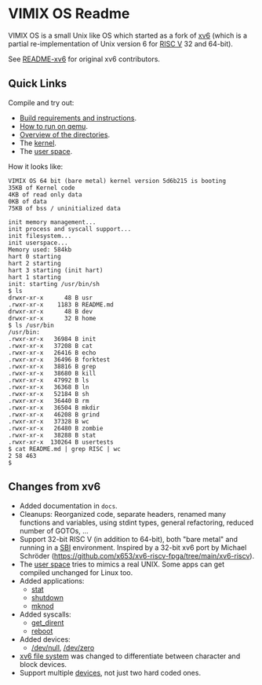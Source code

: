 # VIMIX OS Readme

VIMIX OS is a small Unix like OS which started as a fork of [xv6](https://github.com/mit-pdos/xv6-riscv) (which is a partial re-implementation of Unix version 6 for [RISC V](https://en.wikipedia.org/wiki/RISC-V) 32 and 64-bit).

See [README-xv6](docs/README-xv6.md) for original xv6 contributors.


## Quick Links

Compile and try out:
- [Build requirements and instructions](docs/build_instructions.md).
- [How to run on qemu](docs/run_on_qemu.md).
- [Overview of the directories](docs/overview_directories.md).
- The [kernel](docs/kernel/kernel.md).
- The [user space](docs/userspace/userspace.md).

How it looks like:
```
VIMIX OS 64 bit (bare metal) kernel version 5d6b215 is booting
35KB of Kernel code
4KB of read only data
0KB of data
75KB of bss / uninitialized data

init memory management...
init process and syscall support...
init filesystem...
init userspace...
Memory used: 584kb
hart 0 starting 
hart 2 starting 
hart 3 starting (init hart)
hart 1 starting 
init: starting /usr/bin/sh
$ ls
drwxr-xr-x      48 B usr
.rwxr-xr-x    1183 B README.md
drwxr-xr-x      48 B dev
drwxr-xr-x      32 B home
$ ls /usr/bin
/usr/bin:
.rwxr-xr-x   36984 B init
.rwxr-xr-x   37208 B cat
.rwxr-xr-x   26416 B echo
.rwxr-xr-x   36496 B forktest
.rwxr-xr-x   38816 B grep
.rwxr-xr-x   38680 B kill
.rwxr-xr-x   47992 B ls
.rwxr-xr-x   36368 B ln
.rwxr-xr-x   52184 B sh
.rwxr-xr-x   36440 B rm
.rwxr-xr-x   36504 B mkdir
.rwxr-xr-x   46208 B grind
.rwxr-xr-x   37328 B wc
.rwxr-xr-x   26480 B zombie
.rwxr-xr-x   38288 B stat
.rwxr-xr-x  130264 B usertests
$ cat README.md | grep RISC | wc
2 58 463 
$ 
```


## Changes from xv6

- Added documentation in `docs`.
- Cleanups: Reorganized code, separate headers, renamed many functions and variables, using stdint types, general refactoring, reduced number of GOTOs, ...
- Support 32-bit RISC V (in addition to 64-bit), both "bare metal" and running in a [SBI](docs/riscv/SBI.md) environment. Inspired by a 32-bit xv6 port by Michael Schröder (https://github.com/x653/xv6-riscv-fpga/tree/main/xv6-riscv).
- The [user space](docs/userspace/userspace.md) tries to mimics a real UNIX. Some apps can get compiled unchanged for Linux too.
- Added applications:
	- [stat](docs/userspace/bin/stat.md)
	- [shutdown](docs/userspace/bin/shutdown.md)
	- [mknod](docs/userspace/bin/mknod.md)
- Added syscalls:
	- [get_dirent](docs/kernel/syscalls/get_dirent.md)
	- [reboot](docs/kernel/syscalls/reboot.md)
- Added devices:
	- [/dev/null](docs/userspace/dev/null.md), [/dev/zero](docs/userspace/dev/zero.md)
- [xv6 file system](docs/kernel/file_system/xv6fs.md) was changed to differentiate between character and block devices.
- Support multiple [devices](docs/kernel/devices/devices.md), not just two hard coded ones.